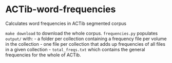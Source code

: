 # ACTib-word-frequencies
Calculates word frequencies in ACTib segmented corpus

`make download` to download the whole corpus.
`frequencies.py` populates `output/` with:
    - a folder per collection containing a frequency file per volume in the collection
    - one file per collection that adds up frequencies of all files in a given collection
    - `total_freqs.txt` which contains the general frequencies for the whole of ACTib.
    
